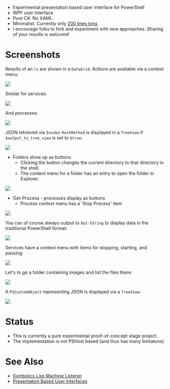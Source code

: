 
* Experimental presentation based user interface for PowerShell
* WPF user interface
* Pure C#. No XAML.
* Minimalist. Currently only [200 lines long](https://github.com/dharmatech/PsReplWpf/blob/master/PsReplWpfTextBlock/MainWindow.cs).
* I encourage folks to fork and experiment with new approaches. Sharing of your results is welcome!

# Screenshots

Results of an `ls` are shown in a `DataGrid`. Actions are available via a context menu:

![](https://i.imgur.com/ddoUoet.gif)

Similar for services:

![](https://i.imgur.com/9o23JQO.gif)

And processes:

![](https://i.imgur.com/n9qugOL.gif)

JSON retrieved via `Invoke-RestMethod` is displayed in a `TreeView` if `$output_to_tree_view` is set to `$true`:

![](https://i.imgur.com/4slZGbg.gif)

* Folders show up as buttons.
    - Clicking the button changes the current directory to that directory in the shell.
    - The context menu for a folder has an entry to open the folder in Explorer:

![](https://i.imgur.com/gGrLvhL.png)

* Get-Process - processes display as buttons
    - Process context menu has a 'Stop Process' item

![](https://i.imgur.com/Eed010C.png)

You can of course always output to `Out-String` to display data in the traditional PowerShell format:

![](https://i.imgur.com/YL6g9X0.png)

Services have a context menu with items for stopping, starting, and pausing:

![](https://i.imgur.com/4Yr6E9l.png)

Let's to go a folder containing images and list the files there:

![](https://i.imgur.com/l7KWzz2.png)

A `PSCustomObject` representing JSON is displayed via a `TreeView`:

![](https://i.imgur.com/kmV1rnq.png)

# Status

* This is currently a pure experimental proof-of-concept stage project.
* The implementation is not PSHost based (and thus has many limitatons).

# See Also

* [Symbolics Lisp Machine Listener](https://youtu.be/o4-YnLpLgtk)
* [Presentation Based User Interfaces](https://dspace.mit.edu/handle/1721.1/41161)

